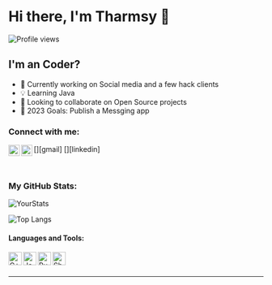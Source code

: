 # Hi there, I'm Tharmsy 👋

![Profile views](https://komarev.com/ghpvc/?username=[TharmsyXD]&color=green)

## I'm an Coder?

- 🚀 Currently working on Social media and a few hack clients
- 💡 Learning Java
- 🤝 Looking to collaborate on Open Source projects
- 🎯 2023 Goals: Publish a Messging app


### Connect with me:

[<img align="left" alt="Email" width="22px" src="https://cdn.jsdelivr.net/npm/simple-icons@v3/icons/gmail.svg" />][gmail]
[<img align="left" alt="LinkedIn" width="22px" src="https://cdn.jsdelivr.net/npm/simple-icons@v3/icons/linkedin.svg" />][linkedin]

<br />

### My GitHub Stats:

![YourStats](https://github-readme-stats.vercel.app/api?username=[TharmsyXD]&show_icons=true&theme=radical)

![Top Langs](https://github-readme-stats.vercel.app/api/top-langs/?username=[TharmsyXD]&langs_count=8&theme=radical)

#### Languages and Tools:

<img align="left" alt="C++" width="26px" src="https://raw.githubusercontent.com/jmnote/z-icons/master/svg/cpp.svg" />
<img align="left" alt="Java" width="26px" src="https://raw.githubusercontent.com/jmnote/z-icons/master/svg/java.svg" />
<img align="left" alt="Ruby" width="26px" src="https://languages.abranhe.com/languages/ruby.png" />
<img align="left" alt="Shell" width="26px" src="https://languages.abranhe.com/languages/shell.png" />

<br />
<br />

---

